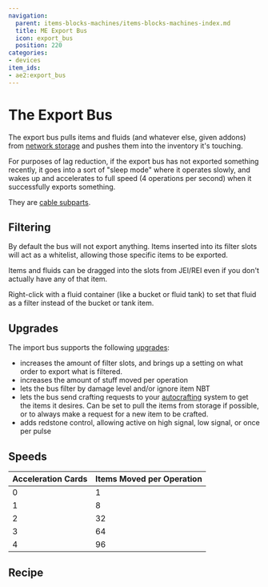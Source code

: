 ```yaml
---
navigation:
  parent: items-blocks-machines/items-blocks-machines-index.md
  title: ME Export Bus
  icon: export_bus
  position: 220
categories:
- devices
item_ids:
- ae2:export_bus
---
```


# The Export Bus

<GameScene zoom="8" background="transparent">
<ImportStructure src="../assets/blocks/export_bus.snbt" />
</GameScene>

The export bus pulls items and fluids (and whatever else, given addons) from [network storage](../ae2-mechanics/import-export-storage.md)
and pushes them into  the inventory it's touching.

For purposes of lag reduction, if the export bus has not exported something recently, it goes into a sort of
"sleep mode" where it operates slowly, and wakes up and accelerates to full speed (4 operations per second) when it successfully exports something.

They are [cable subparts](../ae2-mechanics/cable-subparts.md).

## Filtering

By default the bus will not export anything. Items inserted into its filter slots will act as a whitelist,
allowing those specific items to be exported.

Items and fluids can be dragged into the slots from JEI/REI even if you don't actually have any of that item.

Right-click with a fluid container (like a bucket or fluid tank) to set that fluid as a filter instead of the bucket or tank item.

## Upgrades

The import bus supports the following [upgrades](upgrade_cards.md):

*   <ItemLink id="capacity_card" /> increases the amount of filter slots, and brings up a setting on what order to export what is filtered.
*   <ItemLink id="speed_card" /> increases the amount of stuff moved per operation
*   <ItemLink id="fuzzy_card" /> lets the bus filter by damage level and/or ignore item NBT
*   <ItemLink id="crafting_card" /> lets the bus send crafting requests to your [autocrafting](../ae2-mechanics/autocrafting.md)
    system to get the items it desires. Can be set to pull the items from storage if possible, or to always make a request
    for a new item to be crafted.
*   <ItemLink id="redstone_card" /> adds redstone control, allowing active on high signal, low signal, or once per pulse

## Speeds

| Acceleration Cards | Items Moved per Operation |
|:-------------------|:--------------------------|
| 0                  | 1                         |
| 1                  | 8                         |
| 2                  | 32                        |
| 3                  | 64                        |
| 4                  | 96                        |

## Recipe

<RecipeFor id="import_bus" />
